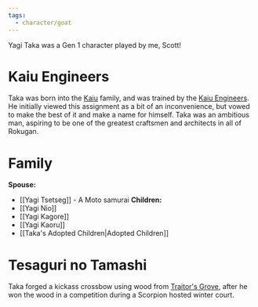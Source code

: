 ```yaml
---
tags:
  - character/goat
---
```

Yagi Taka was a Gen 1 character played by me, Scott!
# Kaiu Engineers
Taka was born into the [Kaiu](https://l5r.fandom.com/wiki/Kaiu_family) family, and was trained by the [Kaiu Engineers](https://l5r.fandom.com/wiki/Kaiu_Engineers). He initially viewed this assignment as a bit of an inconvenience, but vowed to make the best of it and make a name for himself. Taka was an ambitious man, aspiring to be one of the greatest craftsmen and architects in all of Rokugan.
# Family
**Spouse:**
- [[Yagi Tsetseg]] - A Moto samurai
**Children:**
- [[Yagi Nio]]
- [[Yagi Kagore]]
- [[Yagi Kaoru]]
- [[Taka's Adopted Children|Adopted Children]]
# Tesaguri no Tamashi
Taka forged a kickass crossbow using wood from [Traitor's Grove](https://l5r.fandom.com/wiki/Hayashi_no_Uragirimono), after he won the wood in a competition during a Scorpion hosted winter court.